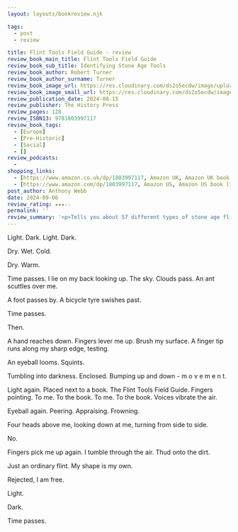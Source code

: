```yaml
---
layout: layouts/bookreview.njk

tags:
  - post
  - review

title: Flint Tools Field Guide - review
review_book_main_title: Flint Tools Field Guide
review_book_sub_title: Identifying Stone Age Tools
review_book_author: Robert Turner
review_book_author_surname: Turner
review_book_image_url: https://res.cloudinary.com/ds2o5ecdw/image/upload/acovers/1803997117.02._SCL_.jpg
review_book_image_small_url: https://res.cloudinary.com/ds2o5ecdw/image/upload/acovers/1803997117.02._SCM_.jpg
review_publication_date: 2024-08-15
review_publisher: The History Press
review_pages: 128
review_ISBN13: 9781803997117
review_book_tags:
  - [Europe]
  - [Pre-Historic]
  - [Social]
  - []
review_podcasts:
  - 
shopping_links:
  - [https://www.amazon.co.uk/dp/1803997117, Amazon UK, Amazon UK book link]
  - [https://www.amazon.com/dp/1803997117, Amazon US, Amazon US book link]
post_author: Anthony Webb
date: 2024-09-06
review_rating: ★★★☆☆
permalink: ''
review_summary: '<p>Tells you about 57 different types of stone age flint tools - and how to spot if a flint has been shaped by a human. Includes handy diagrams and photos. </p><p>Short, to the point, and practical! I found this book a great way to add another layer of interest to a walk in the countryside.</p>'
---
```

Light. Dark. Light. Dark.

Dry. Wet. Cold. 

Dry. Warm.

Time passes. I lie on my back looking up. The sky. Clouds pass. An ant scuttles over me.

A foot passes by. A bicycle tyre swishes past.

Time passes. 

Then.

A hand reaches down. Fingers lever me up. Brush my surface. A finger tip runs along my sharp edge, testing. 

An eyeball looms. Squints.

Tumbling into darkness. Enclosed. Bumping up and down - m  o v  e m e  n t.

Light again. Placed next to a book. The Flint Tools Field Guide. Fingers pointing. To me. To the book. To me. To the book. Voices vibrate the air. 

Eyeball again. Peering. Appraising. Frowning.

Four heads above me, looking down at me, turning from side to side.

No. 

Fingers pick me up again. I tumble through the air. Thud onto the dirt.

Just an ordinary flint. My shape is my own.

Rejected, I am free.

Light.

Dark.

Time passes.